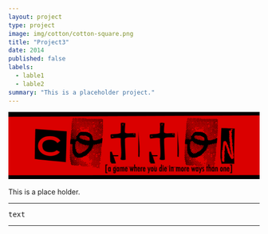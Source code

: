 ```yaml
---
layout: project
type: project
image: img/cotton/cotton-square.png
title: "Project3"
date: 2014
published: false
labels:
  - lable1
  - lable2
summary: "This is a placeholder project."
---
```


<img class="img-fluid" src="../img/cotton/cotton-header.png">

This is a place holder.

<hr>

<pre>
text
</pre>

<hr>
